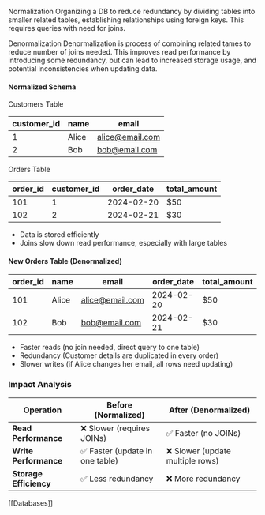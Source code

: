 
Normalization
Organizing a DB to reduce redundancy by dividing tables into smaller related tables, establishing relationships using foreign keys. This requires queries with need for joins.

Denormalization 
Denormalization is process of combining related tames to reduce number of joins needed. This improves read performance by introducing some redundancy, but can lead to increased storage usage, and potential inconsistencies when updating data. 

#### **Normalized Schema**
Customers Table

| customer_id | name  | email           |
| ----------- | ----- | --------------- |
| 1           | Alice | alice@email.com |
| 2           | Bob   | bob@email.com   |
Orders Table

| order_id | customer_id | order_date | total_amount |
| -------- | ----------- | ---------- | ------------ |
| 101      | 1           | 2024-02-20 | $50          |
| 102      | 2           | 2024-02-21 | $30          |

- Data is stored efficiently
- Joins slow down read performance, especially with large tables


#### **New Orders Table (Denormalized)**

|order_id|name|email|order_date|total_amount|
|---|---|---|---|---|
|101|Alice|alice@email.com|2024-02-20|$50|
|102|Bob|bob@email.com|2024-02-21|$30|
- Faster reads (no join needed, direct query to one table)
- Redundancy (Customer details are duplicated in every order)
- Slower writes (if Alice changes her email, all rows need updating)
### **Impact Analysis**

|**Operation**|**Before (Normalized)**|**After (Denormalized)**|
|---|---|---|
|**Read Performance**|❌ Slower (requires JOINs)|✅ Faster (no JOINs)|
|**Write Performance**|✅ Faster (update in one table)|❌ Slower (update multiple rows)|
|**Storage Efficiency**|✅ Less redundancy|❌ More redundancy|


[[Databases]]
